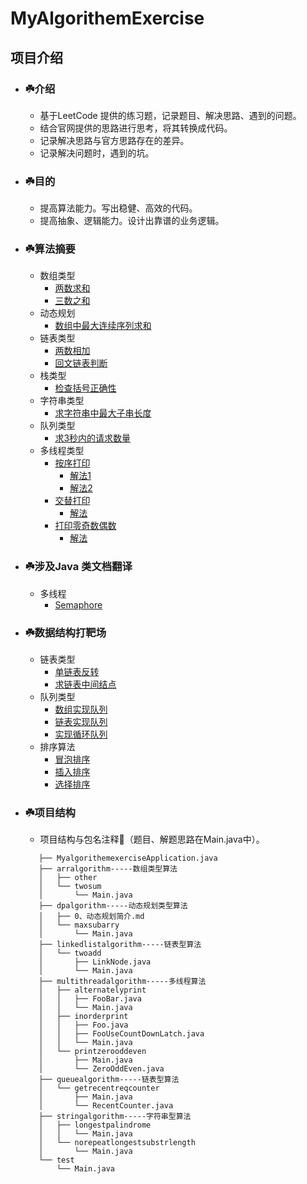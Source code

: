 # MyAlgorithemExercise

## 项目介绍
* ### ☘️介绍
     * 基于LeetCode 提供的练习题，记录题目、解决思路、遇到的问题。
     * 结合官网提供的思路进行思考，将其转换成代码。
     * 记录解决思路与官方思路存在的差异。
     * 记录解决问题时，遇到的坑。
        
* ### ☘️目的
     * 提高算法能力。写出稳健、高效的代码。
     * 提高抽象、逻辑能力。设计出靠谱的业务逻辑。 
     
* ### ☘️算法摘要
     * 数组类型
        * [两数求和](src/main/java/com/zhengjianbin/algorithm/arralgorithm/twosum/Main.java)
        * [三数之和](src/main/java/com/zhengjianbin/algorithm/arralgorithm/threesum/Main.java)     
     * 动态规划
        * [数组中最大连续序列求和](src/main/java/com/zhengjianbin/algorithm/dpalgorithm/maxsubarry/Main.java)
     * 链表类型
        * [两数相加](src/main/java/com/zhengjianbin/algorithm/linkedlistalgorithm/twoadd/Main.java)
        * [回文链表判断](src/main/java/com/zhengjianbin/algorithm/linkedlistalgorithm/ispalindrome/Main.java)
     * 栈类型
        * [检查括号正确性](src/main/java/com/zhengjianbin/algorithm/stackalgorithm/bracketvaild/BracketVaild.java)
     * 字符串类型
        * [求字符串中最大子串长度](src/main/java/com/zhengjianbin/algorithm/stringalgorithm/norepeatlongestsubstrlength/Main.java)
     * 队列类型
        * [求3秒内的请求数量](src/main/java/com/zhengjianbin/algorithm/queuealgorithm/getrecentreqcounter/Main.java)
     * 多线程类型
         * [按序打印](src/main/java/com/zhengjianbin/algorithm/multithreadalgorithm/inorderprint/Main.java)
            * [解法1](src/main/java/com/zhengjianbin/algorithm/multithreadalgorithm/inorderprint/Foo.java)
            * [解法2](src/main/java/com/zhengjianbin/algorithm/multithreadalgorithm/inorderprint/FooUseCountDownLatch.java)
         * [交替打印](src/main/java/com/zhengjianbin/algorithm/multithreadalgorithm/alternatelyprint/Main.java) 
            * [解法](src/main/java/com/zhengjianbin/algorithm/multithreadalgorithm/alternatelyprint/FooBar.java)
         * [打印零奇数偶数](src/main/java/com/zhengjianbin/algorithm/multithreadalgorithm/printzerooddeven/Main.java)
            * [解法](src/main/java/com/zhengjianbin/algorithm/multithreadalgorithm/printzerooddeven/ZeroOddEven.java)

* ### ☘️涉及Java 类文档翻译
     * 多线程
       * [Semaphore](src/main/java/com/zhengjianbin/translation/multithread/Semaphore.md)

* ### ☘️数据结构打靶场
     * 链表类型
       * [单链表反转](src/main/java/com/zhengjianbin/datastructure/linknode/linknodereverse/Main.java)
       * [求链表中间结点](src/main/java/com/zhengjianbin/datastructure/linknode/linknodemiddle/Main.java)
     * 队列类型
       * [数组实现队列](src/main/java/com/zhengjianbin/datastructure/queue/arrqueue/ArrayQueue.java)
       * [链表实现队列](src/main/java/com/zhengjianbin/datastructure/queue/linknodequeue/LinkNodeQueue.java)
       * [实现循环队列](src/main/java/com/zhengjianbin/algorithm/queuealgorithm/circularqueue/Main.java)
     * 排序算法
       * [冒泡排序](src/main/java/com/zhengjianbin/datastructure/sort/bubblesort/Main.java)
       * [插入排序](src/main/java/com/zhengjianbin/datastructure/sort/insertsort/Main.java)
       * [选择排序](src/main/java/com/zhengjianbin/datastructure/sort/bubblesort/Main.java)
* ### ☘️项目结构
     * 项目结构与包名注释🌴（题目、解题思路在Main.java中）。
     ```
        ├── MyalgorithemexerciseApplication.java
        ├── arralgorithm-----数组类型算法
        │   ├── other
        │   └── twosum
        │       └── Main.java
        ├── dpalgorithm-----动态规划类型算法
        │   ├── 0、动态规划简介.md
        │   └── maxsubarry
        │       └── Main.java
        ├── linkedlistalgorithm-----链表型算法
        │   └── twoadd
        │       ├── LinkNode.java
        │       └── Main.java
        ├── multithreadalgorithm-----多线程算法
        │   ├── alternatelyprint
        │   │   ├── FooBar.java
        │   │   └── Main.java
        │   ├── inorderprint
        │   │   ├── Foo.java
        │   │   ├── FooUseCountDownLatch.java
        │   │   └── Main.java
        │   └── printzerooddeven
        │       ├── Main.java
        │       └── ZeroOddEven.java
        ├── queuealgorithm-----链表型算法
        │   └── getrecentreqcounter
        │       ├── Main.java
        │       └── RecentCounter.java
        ├── stringalgorithm-----字符串型算法
        │   ├── longestpalindrome
        │   │   └── Main.java
        │   └── norepeatlongestsubstrlength
        │       └── Main.java
        └── test
            └── Main.java
     ```  